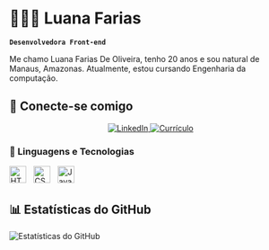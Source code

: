 # 👩🏻‍💻 Luana Farias 

**`Desenvolvedora Front-end`**

Me chamo Luana Farias De Oliveira, tenho 20 anos e sou natural de Manaus, Amazonas. Atualmente, estou cursando Engenharia da computação.


## 🚀 Conecte-se comigo  

<p align="center">
    <a href="https://www.linkedin.com/in/luana-farias-oliveira/">
        <img src="https://img.shields.io/badge/LinkedIn-0077B5?style=for-the-badge&logo=linkedin&logoColor=white" alt="LinkedIn">
    </a>
    <a href="https://seu-site.com/curriculo.pdf">
        <img src="https://img.shields.io/badge/Currículo-FFC107?style=for-the-badge&logo=adobeacrobatreader&logoColor=white" alt="Currículo">
    </a>
</p>




### 🤖 Linguagens e Tecnologias

<img 
    align="left" 
    alt="HTML"
    title="HTML" 
    width="30px" 
    style="padding-right: 10px;" 
    src="https://cdn.jsdelivr.net/gh/devicons/devicon@latest/icons/html5/html5-original.svg" 
/>
<img 
    align="left" 
    alt="CSS" 
    title="CSS"
    width="30px" 
    style="padding-right: 10px;" 
    src="https://cdn.jsdelivr.net/gh/devicons/devicon@latest/icons/css3/css3-original.svg" 
/>
<img 
    align="left" 
    alt="JavaScript" 
    title="JavaScript"
    width="30px" 
    style="padding-right: 10px;" 
    src="https://cdn.jsdelivr.net/gh/devicons/devicon@latest/icons/javascript/javascript-original.svg" 
    />
    
   <br/>
   <br/>

  
## 📊 Estatísticas do GitHub

![Estatísticas do GitHub](https://github-readme-stats.vercel.app/api/top-langs/?username=Devluanafrs&layout=compact&langs_count=3&theme=radical&card_width=300)
